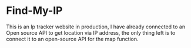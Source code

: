 # Find-My-IP

This is an Ip tracker website in production, I have already connected to an Open source API to get 
location via IP address, the only thing left is to connect it to an open-source API for the map function.
